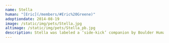 ```yaml
---
name: Stella
human: "[Eric](/members/#Eric%20Greene)"
adoptiondate: 2014-08-19
image: /static/img/pets/Stella.jpg
altimage: /static/img/pets/Stella_pb.jpg
description: Stella was labeled a ‘side-kick’ companion by Boulder Humane Society, and has proved that, but also so much more. She is as aggressive a hunter as a cuddler, fiercely loyal, and admirably adaptable to numerous situations.
---
```

